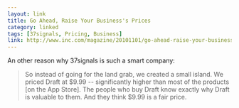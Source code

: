 ```yaml
---
layout: link
title: Go Ahead, Raise Your Business's Prices
category: linked
tags: [37signals, Pricing, Business]
link: http://www.inc.com/magazine/20101101/go-ahead-raise-your-businesss-prices.html
---
```


An other reason why 37signals is such a smart company:

> So instead of going for the land grab, we created a small island. We priced Draft at $9.99 -- significantly higher than most of the products [on the App Store]. The people who buy Draft know exactly why Draft is valuable to them. And they think $9.99 is a fair price.